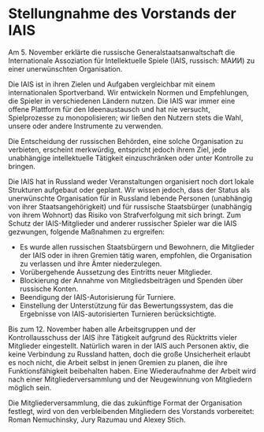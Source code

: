 # **Stellungnahme des Vorstands der IAIS**

Am 5\. November erklärte die russische Generalstaatsanwaltschaft die Internationale Assoziation für Intellektuelle Spiele (IAIS, russisch: МАИИ) zu einer unerwünschten Organisation.

Die IAIS ist in ihren Zielen und Aufgaben vergleichbar mit einem internationalen Sportverband. Wir entwickeln Normen und Empfehlungen, die Spieler in verschiedenen Ländern nutzen. Die IAIS war immer eine offene Plattform für den Ideenaustausch und hat nie versucht, Spielprozesse zu monopolisieren; wir ließen den Nutzern stets die Wahl, unsere oder andere Instrumente zu verwenden.

Die Entscheidung der russischen Behörden, eine solche Organisation zu verbieten, erscheint merkwürdig, entspricht jedoch ihrem Ziel, jede unabhängige intellektuelle Tätigkeit einzuschränken oder unter Kontrolle zu bringen.

Die IAIS hat in Russland weder Veranstaltungen organisiert noch dort lokale Strukturen aufgebaut oder geplant. Wir wissen jedoch, dass der Status als unerwünschte Organisation für in Russland lebende Personen (unabhängig von ihrer Staatsangehörigkeit) und für russische Staatsbürger (unabhängig von ihrem Wohnort) das Risiko von Strafverfolgung mit sich bringt. Zum Schutz der IAIS-Mitglieder und anderer russischer Spieler war die IAIS gezwungen, folgende Maßnahmen zu ergreifen:

- Es wurde allen russischen Staatsbürgern und Bewohnern, die Mitglieder der IAIS oder in ihren Gremien tätig waren, empfohlen, die Organisation zu verlassen und ihre Ämter niederzulegen.
- Vorübergehende Aussetzung des Eintritts neuer Mitglieder.
- Blockierung der Annahme von Mitgliedsbeiträgen und Spenden über russische Konten.
- Beendigung der IAIS-Autorisierung für Turniere.
- Einstellung der Unterstützung für das Bewertungssystem, das die Ergebnisse von IAIS-autorisierten Turnieren berücksichtigte.

Bis zum 12\. November haben alle Arbeitsgruppen und der Kontrollausschuss der IAIS ihre Tätigkeit aufgrund des Rücktritts vieler Mitglieder eingestellt. Natürlich waren in der IAIS auch Personen aktiv, die keine Verbindung zu Russland hatten, doch die große Unsicherheit erlaubt es noch nicht, die Arbeit selbst in jenen Gremien zu planen, die ihre Funktionsfähigkeit beibehalten haben. Eine Wiederaufnahme der Arbeit wird nach einer Mitgliederversammlung und der Neugewinnung von Mitgliedern möglich sein.

Die Mitgliederversammlung, die das zukünftige Format der Organisation festlegt, wird von den verbleibenden Mitgliedern des Vorstands vorbereitet: Roman Nemuchinsky, Jury Razumau und Alexey Stich.

